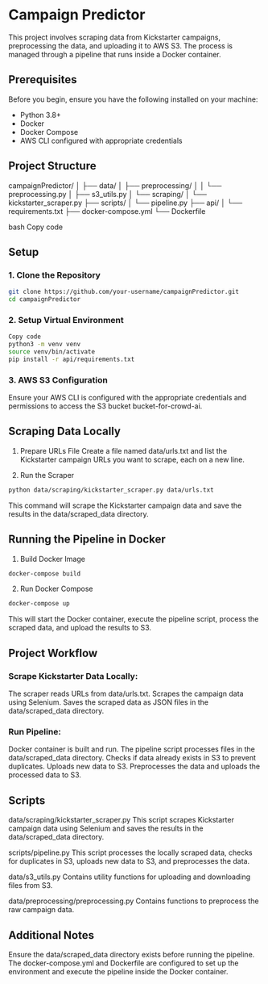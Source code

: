 # Campaign Predictor

This project involves scraping data from Kickstarter campaigns, preprocessing the data, and uploading it to AWS S3. The process is managed through a pipeline that runs inside a Docker container.

## Prerequisites

Before you begin, ensure you have the following installed on your machine:

- Python 3.8+
- Docker
- Docker Compose
- AWS CLI configured with appropriate credentials

## Project Structure

campaignPredictor/
│
├── data/
│ ├── preprocessing/
│ │ └── preprocessing.py
│ ├── s3_utils.py
│ └── scraping/
│ └── kickstarter_scraper.py
├── scripts/
│ └── pipeline.py
├── api/
│ └── requirements.txt
├── docker-compose.yml
└── Dockerfile

bash
Copy code

## Setup

### 1. Clone the Repository

```sh
git clone https://github.com/your-username/campaignPredictor.git
cd campaignPredictor
```
### 2. Setup Virtual Environment
```sh
Copy code
python3 -m venv venv
source venv/bin/activate
pip install -r api/requirements.txt
```
### 3. AWS S3 Configuration
Ensure your AWS CLI is configured with the appropriate credentials and permissions to access the S3 bucket bucket-for-crowd-ai.

## Scraping Data Locally
1. Prepare URLs File
Create a file named data/urls.txt and list the Kickstarter campaign URLs you want to scrape, each on a new line.

2. Run the Scraper
```sh
python data/scraping/kickstarter_scraper.py data/urls.txt
```
This command will scrape the Kickstarter campaign data and save the results in the data/scraped_data directory.

## Running the Pipeline in Docker
1. Build Docker Image
```sh
docker-compose build
```
2. Run Docker Compose
```sh 
docker-compose up
```
This will start the Docker container, execute the pipeline script, process the scraped data, and upload the results to S3.

## Project Workflow

### Scrape Kickstarter Data Locally:

The scraper reads URLs from data/urls.txt.
Scrapes the campaign data using Selenium.
Saves the scraped data as JSON files in the data/scraped_data directory.

### Run Pipeline:

Docker container is built and run.
The pipeline script processes files in the data/scraped_data directory.
Checks if data already exists in S3 to prevent duplicates.
Uploads new data to S3.
Preprocesses the data and uploads the processed data to S3.

## Scripts
data/scraping/kickstarter_scraper.py
This script scrapes Kickstarter campaign data using Selenium and saves the results in the data/scraped_data directory.

scripts/pipeline.py
This script processes the locally scraped data, checks for duplicates in S3, uploads new data to S3, and preprocesses the data.

data/s3_utils.py
Contains utility functions for uploading and downloading files from S3.

data/preprocessing/preprocessing.py
Contains functions to preprocess the raw campaign data.

## Additional Notes
Ensure the data/scraped_data directory exists before running the pipeline.
The docker-compose.yml and Dockerfile are configured to set up the environment and execute the pipeline inside the Docker container.